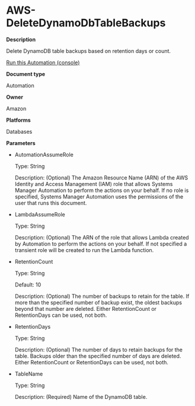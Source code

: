 # AWS\-DeleteDynamoDbTableBackups<a name="automation-aws-deletedynamodbtablebackups"></a>

**Description**

Delete DynamoDB table backups based on retention days or count\.

[Run this Automation \(console\)](https://console.aws.amazon.com/systems-manager/automation/execute/AWS-DeleteDynamoDbTableBackups)

**Document type**

Automation

**Owner**

Amazon

**Platforms**

Databases

**Parameters**
+ AutomationAssumeRole

  Type: String

  Description: \(Optional\) The Amazon Resource Name \(ARN\) of the AWS Identity and Access Management \(IAM\) role that allows Systems Manager Automation to perform the actions on your behalf\. If no role is specified, Systems Manager Automation uses the permissions of the user that runs this document\.
+ LambdaAssumeRole

  Type: String

  Description: \(Optional\) The ARN of the role that allows Lambda created by Automation to perform the actions on your behalf\. If not specified a transient role will be created to run the Lambda function\.
+ RetentionCount

  Type: String

  Default: 10

  Description: \(Optional\) The number of backups to retain for the table\. If more than the specified number of backup exist, the oldest backups beyond that number are deleted\. Either RetentionCount or RetentionDays can be used, not both\.
+ RetentionDays

  Type: String

  Description: \(Optional\) The number of days to retain backups for the table\. Backups older than the specified number of days are deleted\. Either RetentionCount or RetentionDays can be used, not both\.
+ TableName

  Type: String

  Description: \(Required\) Name of the DynamoDB table\.